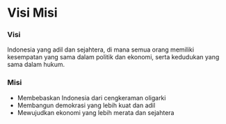 # Visi Misi

### Visi

Indonesia yang adil dan sejahtera, di mana semua orang memiliki kesempatan yang sama dalam politik dan ekonomi, serta kedudukan yang sama dalam hukum.

### Misi

* Membebaskan Indonesia dari cengkeraman oligarki
* Membangun demokrasi yang lebih kuat dan adil
* Mewujudkan ekonomi yang lebih merata dan sejahtera
